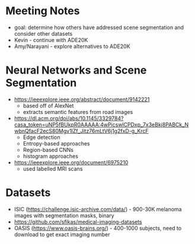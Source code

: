 # Meeting Notes
- goal: determine how others have addressed scene segmentation and consider other datasets
- Kevin - continue with ADE20K
- Amy/Narayani - explore alternatives to ADE20K 

# Neural Networks and Scene Segmentation
- https://ieeexplore.ieee.org/abstract/document/9142221 
  - based off of AlexNet
  - extracts semantic features from road images
- https://dl.acm.org/doi/abs/10.1145/3329784?casa_token=uNP5fBUkpR0AAAAA:4wPicswlCPDxp_7x3eBkj8PABCk_NwbnQfacF2ecS80Mgv1lZf_Jitz76mLtV6j1g2fxD-g_KrcF
  - Edge detection
  - Entropy-based approaches
  - Region-based CNNs
  - histogram approaches
- https://ieeexplore.ieee.org/document/6975210
  - used labelled MRI scans

# Datasets
- ISIC (https://challenge.isic-archive.com/data/) - 900-30K melanoma images with segmentation masks, binary
- https://github.com/sfikas/medical-imaging-datasets
- OASIS (https://www.oasis-brains.org/) - 400-1000 subjects, need to download to get exact imaging number
